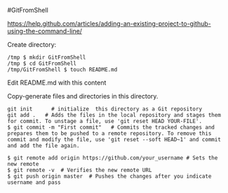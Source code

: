 #GitFromShell

https://help.github.com/articles/adding-an-existing-project-to-github-using-the-command-line/

Create directory:

	/tmp $ mkdir GitFromShell 
	/tmp $ cd GitFromShell
	/tmp/GitFromShell $ touch README.md

Edit README.md with this content

Copy-generate files and directories in this directory.

	git init      # initialize  this directory as a Git repository
	git add .   # Adds the files in the local repository and stages them for commit. To unstage a file, use 'git reset HEAD YOUR-FILE'.
	$ git commit -m "First commit"   # Commits the tracked changes and prepares them to be pushed to a remote repository. To remove this commit and modify the file, use 'git reset --soft HEAD~1' and commit and add the file again.
	
	$ git remote add origin https://github.com/your_username # Sets the new remote
	$ git remote -v  # Verifies the new remote URL
	$ git push origin master  # Pushes the changes after you indicate username and pass
	




